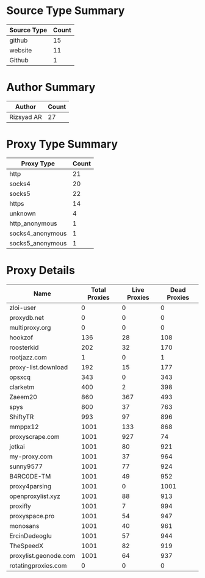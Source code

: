 # Source Type Summary

| Source Type | Count |
|-------------|-------|
| github | 15 |
| website | 11 |
| Github | 1 |


# Author Summary

| Author | Count |
|--------|-------|
| Rizsyad AR | 27 |


# Proxy Type Summary

| Proxy Type | Count |
|------------|-------|
| http | 21 |
| socks4 | 20 |
| socks5 | 22 |
| https | 14 |
| unknown | 4 |
| http_anonymous | 1 |
| socks4_anonymous | 1 |
| socks5_anonymous | 1 |


# Proxy Details

| Name | Total Proxies | Live Proxies | Dead Proxies |
|------|---------------|--------------|---------------|
| zloi-user | 0 | 0 | 0 |
| proxydb.net | 0 | 0 | 0 |
| multiproxy.org | 0 | 0 | 0 |
| hookzof | 136 | 28 | 108 |
| roosterkid | 202 | 32 | 170 |
| rootjazz.com | 1 | 0 | 1 |
| proxy-list.download | 192 | 15 | 177 |
| opsxcq | 343 | 0 | 343 |
| clarketm | 400 | 2 | 398 |
| Zaeem20 | 860 | 367 | 493 |
| spys | 800 | 37 | 763 |
| ShiftyTR | 993 | 97 | 896 |
| mmppx12 | 1001 | 133 | 868 |
| proxyscrape.com | 1001 | 927 | 74 |
| jetkai | 1001 | 80 | 921 |
| my-proxy.com | 1001 | 37 | 964 |
| sunny9577 | 1001 | 77 | 924 |
| B4RC0DE-TM | 1001 | 49 | 952 |
| proxy4parsing | 1001 | 0 | 1001 |
| openproxylist.xyz | 1001 | 88 | 913 |
| proxifly | 1001 | 7 | 994 |
| proxyspace.pro | 1001 | 54 | 947 |
| monosans | 1001 | 40 | 961 |
| ErcinDedeoglu | 1001 | 57 | 944 |
| TheSpeedX | 1001 | 82 | 919 |
| proxylist.geonode.com | 1001 | 64 | 937 |
| rotatingproxies.com | 0 | 0 | 0 |
